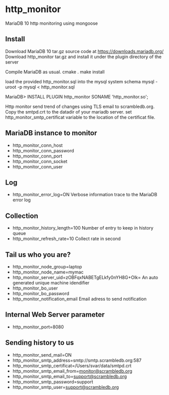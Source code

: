 http_monitor
============

MariaDB 10 http monitoring using mongoose

Install
------- 

Download MariaDB 10 tar.gz source code at https://downloads.mariadb.org/ 
Download http_monitor tar.gz and install it under the plugin directory of the server 
 
Compile MariaDB as usual.
cmake . 
make install 
 
load the provided http_monitor.sql into the mysql system schema 
mysql -uroot -p mysql < http_monitor.sql 
 
MariaDB> INSTALL PLUGIN http_monitor SONAME 'http_monitor.so'; 
 
Http monitor send trend of changes using TLS email to scrambledb.org.  
Copy the smtpd.crt to the datadir of your mariadb server. 
set http_monitor_smtp_certificat variable to the location of the certificat file. 

MariaDB instance to monitor 
---------------------------
- http_monitor_conn_host 
- http_monitor_conn_password 
- http_monitor_conn_port 
- http_monitor_conn_socket 
- http_monitor_conn_user 

Log
---  
- http_monitor_error_log=ON 
    Verbose information trace to the MariaDB error log 

Collection 
----------
- http_monitor_history_length=100 
    Number of entry to keep in history queue 
- http_monitor_refresh_rate=10
    Collect rate in second

Tail us who you are? 
--------------------   
- http_monitor_node_group=laptop
- http_monitor_node_name=mymac
- http_monitor_server_uid=zOBFqxNABETgELkfy0nYH8G+Olk= 
    An auto generated unique machine idendifier
- http_monitor_bo_user
- http_monitor_bo_password
- http_monitor_notification_email 
    Email adress to send notification

Internal Web Server parameter 
-----------------------------
- http_monitor_port=8080

Sending history to us
---------------------
- http_monitor_send_mail=ON   
- http_monitor_smtp_address=smtp://smtp.scrambledb.org:587
- http_monitor_smtp_certificat=/Users/svar/data/smtpd.crt
- http_monitor_smtp_email_from=monitor@scrambledb.org
- http_monitor_smtp_email_to=support@scrambledb.org
- http_monitor_smtp_password=support
- http_monitor_smtp_user=support@scrambledb.org 
 
